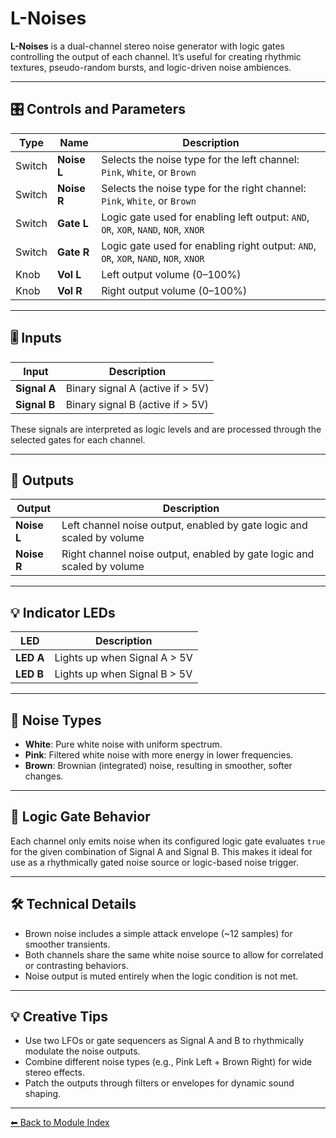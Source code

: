 # L-Noises

**L-Noises** is a dual-channel stereo noise generator with logic gates controlling the output of each channel. It’s useful for creating rhythmic textures, pseudo-random bursts, and logic-driven noise ambiences.

---

## 🎛️ Controls and Parameters

| Type        | Name        | Description |
|-------------|-------------|-------------|
| Switch      | **Noise L** | Selects the noise type for the left channel: `Pink`, `White`, or `Brown` |
| Switch      | **Noise R** | Selects the noise type for the right channel: `Pink`, `White`, or `Brown` |
| Switch      | **Gate L**  | Logic gate used for enabling left output: `AND`, `OR`, `XOR`, `NAND`, `NOR`, `XNOR` |
| Switch      | **Gate R**  | Logic gate used for enabling right output: `AND`, `OR`, `XOR`, `NAND`, `NOR`, `XNOR` |
| Knob        | **Vol L**   | Left output volume (0–100%) |
| Knob        | **Vol R**   | Right output volume (0–100%) |

---

## 🎚️ Inputs

| Input        | Description |
|--------------|-------------|
| **Signal A** | Binary signal A (active if > 5V) |
| **Signal B** | Binary signal B (active if > 5V) |

These signals are interpreted as logic levels and are processed through the selected gates for each channel.

---

## 🔌 Outputs

| Output       | Description |
|--------------|-------------|
| **Noise L**  | Left channel noise output, enabled by gate logic and scaled by volume |
| **Noise R**  | Right channel noise output, enabled by gate logic and scaled by volume |

---

## 💡 Indicator LEDs

| LED       | Description |
|-----------|-------------|
| **LED A** | Lights up when Signal A > 5V |
| **LED B** | Lights up when Signal B > 5V |

---

## 🔧 Noise Types

- **White**: Pure white noise with uniform spectrum.
- **Pink**: Filtered white noise with more energy in lower frequencies.
- **Brown**: Brownian (integrated) noise, resulting in smoother, softer changes.

---

## 🔗 Logic Gate Behavior

Each channel only emits noise when its configured logic gate evaluates `true` for the given combination of Signal A and Signal B. This makes it ideal for use as a rhythmically gated noise source or logic-based noise trigger.

---

## 🛠️ Technical Details

- Brown noise includes a simple attack envelope (~12 samples) for smoother transients.
- Both channels share the same white noise source to allow for correlated or contrasting behaviors.
- Noise output is muted entirely when the logic condition is not met.

---

## 💡 Creative Tips

- Use two LFOs or gate sequencers as Signal A and B to rhythmically modulate the noise outputs.
- Combine different noise types (e.g., Pink Left + Brown Right) for wide stereo effects.
- Patch the outputs through filters or envelopes for dynamic sound shaping.

---

[⬅ Back to Module Index](./README.md)
